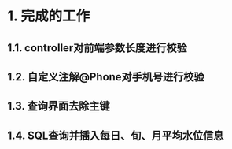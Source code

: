 # 1. 完成的工作
## 1.1. controller对前端参数长度进行校验
## 1.2. 自定义注解@Phone对手机号进行校验
## 1.3. 查询界面去除主键
## 1.4. SQL查询并插入每日、旬、月平均水位信息


